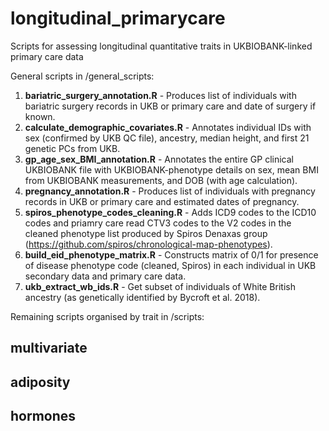 # longitudinal_primarycare
Scripts for assessing longitudinal quantitative traits in UKBIOBANK-linked primary care data

General scripts in /general_scripts:
1. **bariatric_surgery_annotation.R** - Produces list of individuals with bariatric surgery records in UKB or primary care and date of surgery if known.
2. **calculate_demographic_covariates.R** - Annotates individual IDs with sex (confirmed by UKB QC file), ancestry, median height, and first 21 genetic PCs from UKB. 
3. **gp_age_sex_BMI_annotation.R** - Annotates the entire GP clinical UKBIOBANK file with UKBIOBANK-phenotype details on sex, mean BMI from UKBIOBANK measurements, and DOB (with age calculation).
4. **pregnancy_annotation.R** - Produces list of individuals with pregnancy records in UKB or primary care and estimated dates of pregnancy.
5. **spiros_phenotype_codes_cleaning.R** - Adds ICD9 codes to the ICD10 codes and priamry care read CTV3 codes to the V2 codes in the cleaned phenotype list produced by Spiros Denaxas group (https://github.com/spiros/chronological-map-phenotypes).
6. **build_eid_phenotype_matrix.R** - Constructs matrix of 0/1 for presence of disease phenotype code (cleaned, Spiros) in each individual in UKB secondary data and primary care data.
6. **ukb_extract_wb_ids.R** - Get subset of individuals of White British ancestry (as genetically identified by Bycroft et al. 2018).

Remaining scripts organised by trait in /scripts:

## multivariate
## adiposity
## hormones
